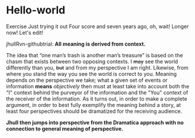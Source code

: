# Hello-world
Exercise
Just trying it out
Four score and seven years ago,
oh, wait! Longer now!
Let's edit!

jhullRvn-githubtrial:  __All meaning is derived from context.__

The idea that “one man’s trash is another man’s treasure” is based on the chasm that exists between two opposing contexts. I ~~may~~ see the world differently than you, ~~but~~ and from my perspective I am right. Likewise, from where you stand the way you see the world is correct to you. Meaning depends on the perspective we take; what a given set of events or information __means__ *objectively* then must at least take into account both the "I" context behind the purveyor of the information and the "You" context of the receiver of the information. As it turns out, in order to make a complete argument, in order to best fully exemplify the meaning behind a story, at least four perspectives should be dramatized for the receiving audience.

**Jhull then jumps into perspective from the Dramatica approach with no connection to general meaning of perspective.**
